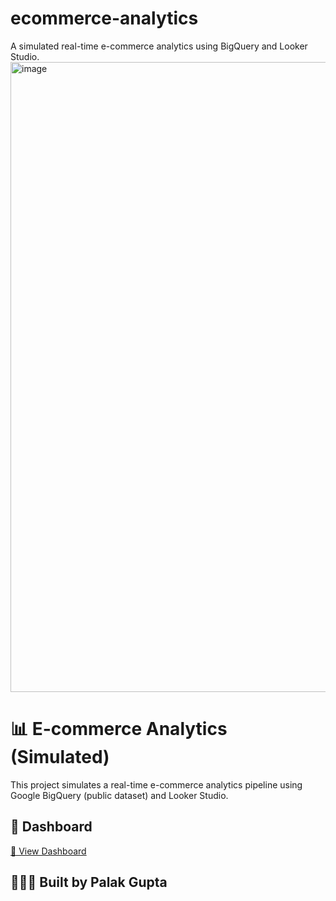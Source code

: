 # ecommerce-analytics
A simulated real-time e-commerce analytics using BigQuery and Looker Studio.
<img width="1920" height="1008" alt="image" src="https://github.com/user-attachments/assets/27d2d6f9-c811-4a22-9273-12ef3c070c70" />
# 📊 E-commerce Analytics  (Simulated)


This project simulates a real-time e-commerce analytics pipeline using Google BigQuery (public dataset) and Looker Studio.


## 🔗 Dashboard

[🔗 View Dashboard](https://lookerstudio.google.com/s/hzc8HdHukt4)

## 👩🏻‍💻 Built by Palak Gupta
